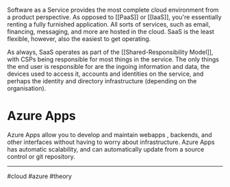 Software as a Service provides the most complete cloud environment from a product perspective. As opposed to [[PaaS]] or [[IaaS]], you're essentially renting a fully furnished application. All sorts of services, such as email, financing, messaging, and more are hosted in the cloud. SaaS is the least flexible, however, also the easiest to get operating.

As always, SaaS operates as part of the [[Shared-Responsibility Model]], with CSPs being responsible for most things in the service. The only things the end user is responsible for are the ingoing information and data, the devices used to access it, accounts and identities on the service, and perhaps the identity and directory infrastructure (depending on the organisation).

# Azure Apps
Azure Apps allow you to develop and maintain webapps , backends, and other interfaces without having to worry about infrastructure. Azure Apps has automatic scalability, and can automatically update from a source control or git repository.



--- 
#cloud #azure #theory 